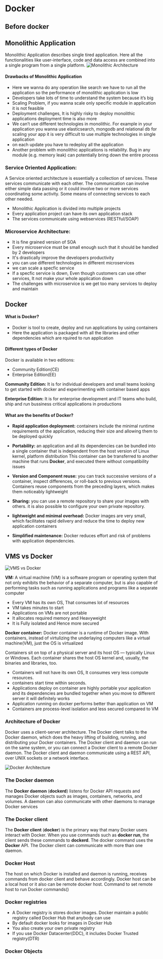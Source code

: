 # Docker
## Before docker
## Monolithic Application
 Monolithic Application describes single tired application. Here all the functionalities like user-interface, code and data access are combined into a single program from a single platform.
![Monolithic Architecture](https://github.com/javahometech/Docker/blob/master/images/Monolithic.png "Monolithic")
#### Drawbacks of Monolithic Application
- Here we wanna do any operation like search we have to run all the application so the performance of monolithic application is low
- Developers take lots of time to understand the system because it’s big
- Scaling Problem, if you wanna scale only specific module in application it is not feasible
- Deployment challenges, It is highly risky to deploy monolithic applications deployment time is also more
- We can’t use different technologies in monolithic. For example in your application you wanna use elasticsearch, mongodb and relational db for scaling your app it is very difficult to use multiple technologies in single application
- on each update you have to redeploy all the application
- Another problem with monolithic applications is reliability. Bug in any module (e.g. memory leak) can potentially bring down the entire process

### Service Oriented Application:
A Service oriented architecture is essentially a collection of services. These services communicate with each
other. The communication can involve either simple data passing or it could involve two or more services coordinating some activity. Some means of connecting services to each other needed.
- Monolithic Application is divided into multiple projects
- Every application project can have its own application stack
- The services communicate using webservices (RESTful/SOAP)

### Microservice Architecture:
-	It is fine grained version of SOA
- Every microservice must be small enough such that it should be handled by 2 developers
- It's drastically improve the developers productivity
- you can use different technologies in different microservices
- we can scale a specfic service
- If a specfic service is down, Even though customers can use other services, It not make your whole application down
- The challenges with microservice is we get too many services to deploy and maintain

## Docker
#### What is Docker?
- Docker is tool to create, deploy and run applications by using containers
- Here the application is packaged with all the libraries and other dependencies which are rquired to run application
#### Different types of Docker
Docker is available in two editions:
- Community Edition(CE)
- Enterprise Edition(EE)

**Community Edition:** It is for individual developers and small teams looking to get started with docker and
experimenting with container based apps

**Enterprise Edition:** It is for enterprise development and IT teams who build, ship and run bussiness critical applications in productions

#### What are the benefits of Docker?
- **Rapid application deployment:** containers include the minimal runtime requirements of the application, reducing their size and allowing them to be deployed quickly

- **Portability:** an application and all its dependencies can be bundled into a single container that is independent from the host version of Linux kernel, platform distribution This container can be transferred to another machine that runs **Docker**, and executed there without compatibility issues

- **Version and Component reuse:**  you can track successive versions of a container, inspect differences, or roll-back to previous versions. Containers reuse components from the preceding layers, which makes them noticeably lightweight

- **Sharing:** you can use a remote repository to share your images with others. it is also possible to configure your own private repository.

- **lightweight and minimal overhead:** Docker images are very small, which facilitates rapid delivery and reduce the time to deploy new application containers

- **Simplified maintenance:**  Docker reduces effort and risk of problems with application dependencies.

## VMS vs Docker

![VMS vs Docker](https://github.com/javahometech/Docker/blob/master/images/vmdocker.jpg "vmdocker")

**VM:** A virtual machine (VM) is a software program or operating system that not only exhibits the behavior of a separate computer, but is also capable of performing tasks such as running applications and programs like a separate computer

- Every VM has its own OS, That consumes lot of resources
- VM takes minutes to start
- Applications on VMs are not portable
- It allocates required memory and Heavyweight
- It is Fully isolated and Hence more secured

**Docker container:** Docker container is a runtime of Docker image. With containers, instead of virtulizing the underlaying computers like a virtual machine(VM), just the OS is virtualized

Containers sit on top of a physical server and its host OS — typically Linux or Windows. Each container shares the host OS kernel and, usually, the binaries and libraries, too.

-	Containers will not have its own OS, It consumes very less compute resources.
- containers start time within seconds.
-	Applications deploy on container are highly portable your application and its dependencies are bundled together when you move to different server it will definitely works
-	Application running on docker performs better than application on VM
- Containers are process-level isolation and less secured compared to VM


### Architecture of Docker

Docker uses a client-server architecture. The Docker client talks to the Docker daemon, which does the heavy lifting of building, running, and distributing your Docker containers. The Docker client and daemon can run on the same system, or you can connect a Docker client to a remote Docker daemon. The Docker client and daemon communicate using a REST API, over UNIX sockets or a network interface.

![Docker Architecture](https://github.com/javahometech/Docker/blob/master/images/Dockerarchitecture.png "Dockerarchitecture")

### The Docker daemon
The **Docker daemon** (**dockerd**) listens for Docker API requests and manages Docker objects such as images, containers, networks, and volumes. A daemon can also communicate with other daemons to manage Docker services

### The Docker client
The **Docker client** (**docker**) is the primary way that many Docker users interact with Docker. When you use commands such as **docker run**, the client sends these commands to **dockerd**. The docker command uses the **Docker** API. The Docker client can communicate with more than one daemon.

### Docker Host
The host on which Docker is installed and daemon is running, receives commands from docker client and behave accordingly.
Docker host can be a local host or it also can be remote docker host.
Command to set remote host to run Docker commands()
### Docker registries
- A Docker registry is stores docker images. Docker maintain a public registry called Docker Hub that anybody can use
- By default docker looks for images in Docker Hub
- You also create your own private registry
- If you use Docker Datacenter(DDC), it includes Docker Trusted registry(DTR)

### Docker Objects
